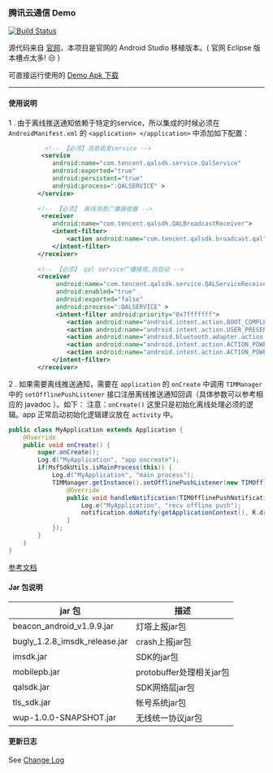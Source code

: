 ### 腾讯云通信 Demo

[![Build Status](https://travis-ci.org/Ydcool/TencentIMSample.svg?branch=master)](https://travis-ci.org/Ydcool/TencentIMSample)

源代码来自 [官网](http://www.qcloud.com/product/im.html)，本项目是官网的 Android Studio 移植版本。( 官网 Eclipse 版本槽点太多! 😒 )  

可直接运行使用的 [Demo Apk 下载](https://github.com/Ydcool/TencentIMSample/raw/master/demo/demo-release-unsigned.apk)

-----------------------------------------------------------------------------------------------------------
#### 使用说明

1 . 由于离线推送通知依赖于特定的service，所以集成的时候必须在 `AndroidManifest.xml` 的 `<application> </application>` 中添加如下配置：

```xml
          <!-- 【必须】消息收发service -->
         <service
            android:name="com.tencent.qalsdk.service.QalService"
            android:exported="true"
            android:persistent="true"
            android:process=":QALSERVICE" >
        </service>  
		
        <!-- 【必须】 离线消息广播接收器 -->
         <receiver
            android:name="com.tencent.qalsdk.QALBroadcastReceiver">
            <intent-filter>
                <action android:name="com.tencent.qalsdk.broadcast.qal" />
            </intent-filter>
        </receiver>
        
        <!-- 【必须】 qal service广播接收,自启动 -->
        <receiver 
             android:name="com.tencent.qalsdk.service.QALServiceReceiver" 
             android:enabled="true" 
             android:exported="false" 
             android:process=":QALSERVICE" >
             <intent-filter android:priority="0x7fffffff">
                <action android:name="android.intent.action.BOOT_COMPLETED" />        	
                <action android:name="android.intent.action.USER_PRESENT" />               
                <action android:name="android.bluetooth.adapter.action.STATE_CHANGED" />
                <action android:name="android.intent.action.ACTION_POWER_CONNECTED" />
                <action android:name="android.intent.action.ACTION_POWER_DISCONNECTED" />
            </intent-filter>
        </receiver>
```

2 . 如果需要离线推送通知，需要在 `application` 的 `onCreate` 中调用 `TIMManager` 中的 `setOfflinePushListener` 接口注册离线推送通知回调（具体参数可以参考相应的 javadoc ）。如下：
   注意：`onCreate()` 这里只是初始化离线处理必须的逻辑。app 正常启动初始化逻辑建议放在 `activity` 中。
   
```java
public class MyApplication extends Application {
    @Override
    public void onCreate() {
        super.onCreate();
        Log.d("MyApplication", "app oncreate");
        if(MsfSdkUtils.isMainProcess(this)) {
            Log.d("MyApplication", "main process");
            TIMManager.getInstance().setOfflinePushListener(new TIMOfflinePushListener() {
                @Override
                public void handleNotification(TIMOfflinePushNotification notification) {
                    Log.e("MyApplication", "recv offline push");
                    notification.doNotify(getApplicationContext(), R.drawable.ic_launcher);
                }
            });
        }
    }
}
```


[参考文档](http://www.qcloud.com/doc/product/269/%E6%A6%82%E8%BF%B0%EF%BC%88Android%20SDK%EF%BC%89)

#### Jar 包说明

| jar 包 | 描述 |
|----|----|
| beacon_android_v1.9.9.jar | 灯塔上报jar包 |
| bugly_1.2.8_imsdk_release.jar | crash上报jar包 |
| imsdk.jar | SDK的jar包 |
| mobilepb.jar | protobuffer处理相关jar包 |
| qalsdk.jar | SDK网络层jar包 |
| tls_sdk.jar | 帐号系统jar包 |
| wup-1.0.0-SNAPSHOT.jar | 无线统一协议jar包 |

#### 更新日志

See [Change Log](CHANGELOG.md)